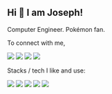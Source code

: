 ## Hi 👋 I am Joseph!
Computer Engineer. Pokémon fan. 

To connect with me,

[<img src="https://img.shields.io/badge/twitter-%231DA1F2.svg?&style=for-the-badge&logo=twitter&logoColor=white" />](https://twitter.com/JosephTico) [<img src = "https://img.shields.io/badge/instagram-%23E4405F.svg?&style=for-the-badge&logo=instagram&logoColor=white">](https://www.instagram.com/josevarz/) [<img src="https://img.shields.io/badge/linkedin-%230077B5.svg?&style=for-the-badge&logo=linkedin&logoColor=white" />](https://www.linkedin.com/in/josephvargas) [<img src ="https://img.shields.io/badge/portfolio-web-%23.svg?&style=for-the-badge&logo=&logoColor=white%22">](https://josvar.com/)


Stacks / tech I like and use:



<img src="https://img.shields.io/badge/Ruby%20on%20Rails-D30001.svg?style=for-the-badge&logo=Ruby-on-Rails&logoColor=white" /> <img src="https://img.shields.io/badge/Python-3776AB.svg?style=for-the-badge&logo=Python&logoColor=white" /> <img src="https://img.shields.io/badge/C++-00599C.svg?style=for-the-badge&logo=C++&logoColor=white" /> <img src="https://img.shields.io/badge/Node.js-339933.svg?style=for-the-badge&logo=nodedotjs&logoColor=white" /> <img src="https://img.shields.io/badge/Vue.js-4FC08D.svg?style=for-the-badge&logo=vuedotjs&logoColor=white" />

<!--- Forked from https://github.com/pr2tik1/pr2tik1 -->


